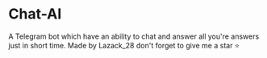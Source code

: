 # Chat-AI
A Telegram bot which have an ability to chat and answer all you're answers just in short time. Made by Lazack_28 don't forget to give me a star ⭐
